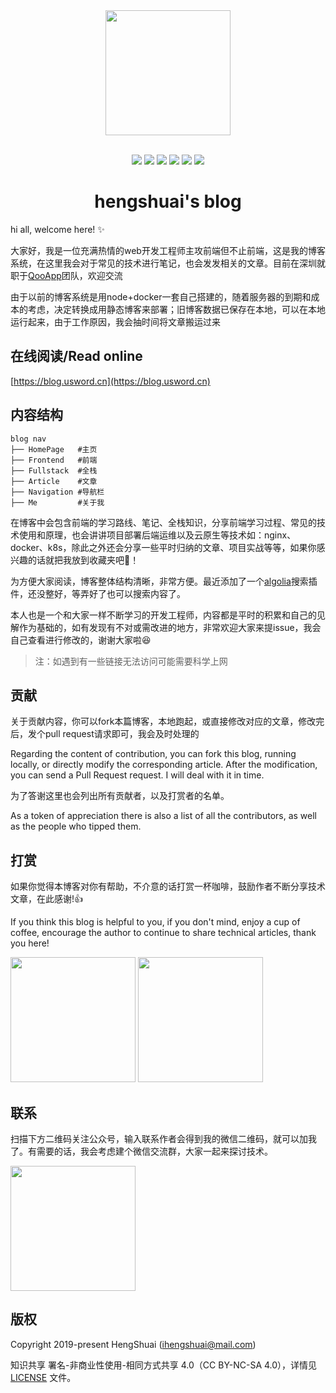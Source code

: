 <div align="center">
  <img
    width="200"
    height="200"
    src="http://blog.usword.cn/logo.png"
  />

  <br />
  <br />

  <p align="center">
    <a><img src="https://img.shields.io/github/last-commit/ihengshuai/blog.svg"/></a>
    <a><img src="https://img.shields.io/badge/code_style-standard-brightgreen.svg"/></a>
    <a><img src="https://img.shields.io/github/issues/ihengshuai/blog.svg"/></a>
    <a><img src="https://img.shields.io/github/forks/ihengshuai/blog.svg"/></a>
    <a><img src="https://img.shields.io/github/stars/ihengshuai/blog.svg"/></a>
    <a><img src="https://img.shields.io/maintenance/yes/2019.svg"/></a>
  </p>
  <h1>hengshuai's blog</h1>
</div>

hi all, welcome here! :sparkles:

大家好，我是一位充满热情的web开发工程师主攻前端但不止前端，这是我的博客系统，在这里我会对于常见的技术进行笔记，也会发发相关的文章。目前在深圳就职于[QooApp](https://www.qoo-app.com)团队，欢迎交流

由于以前的博客系统是用node+docker一套自己搭建的，随着服务器的到期和成本的考虑，决定转换成用静态博客来部署；旧博客数据已保存在本地，可以在本地运行起来，由于工作原因，我会抽时间将文章搬运过来

## 在线阅读/Read online
[https://blog.usword.cn](https://blog.usword.cn)

## 内容结构
```
blog nav
├── HomePage   #主页
├── Frontend   #前端
├── Fullstack  #全栈
├── Article    #文章
├── Navigation #导航栏
├── Me         #关于我
```
在博客中会包含前端的学习路线、笔记、全栈知识，分享前端学习过程、常见的技术使用和原理，也会讲讲项目部署后端运维以及云原生等技术如：nginx、docker、k8s，除此之外还会分享一些平时归纳的文章、项目实战等等，如果你感兴趣的话就把我放到收藏夹吧:briefcase:！

为方便大家阅读，博客整体结构清晰，非常方便。最近添加了一个[algolia](https://www.algolia.com)搜索插件，还没整好，等弄好了也可以搜索内容了。

本人也是一个和大家一样不断学习的开发工程师，内容都是平时的积累和自己的见解作为基础的，如有发现有不对或需改进的地方，非常欢迎大家来提issue，我会自己查看进行修改的，谢谢大家啦:satisfied:

>注：如遇到有一些链接无法访问可能需要科学上网

## 贡献
关于贡献内容，你可以fork本篇博客，本地跑起，或直接修改对应的文章，修改完后，发个pull request请求即可，我会及时处理的

Regarding the content of contribution, you can fork this blog, running locally, or directly modify the corresponding article. After the modification, you can send a Pull Request request. I will deal with it in time.

为了答谢这里也会列出所有贡献者，以及打赏者的名单。

As a token of appreciation there is also a list of all the contributors, as well as the people who tipped them.

## 打赏
如果你觉得本博客对你有帮助，不介意的话打赏一杯咖啡，鼓励作者不断分享技术文章，在此感谢!:thumbsup:

If you think this blog is helpful to you, if you don't mind, enjoy a cup of coffee, encourage the author to continue to share technical articles, thank you here!

<div>
<img src="https://ihengshuai-demo1.oss-cn-beijing.aliyuncs.com/005HV6Avgy1h72anu40usj30dw0dw40j.jpg" width=200>
<img src="https://ihengshuai-demo1.oss-cn-beijing.aliyuncs.com/005HV6Avgy1h72ap99ym1j30b40b4abq.jpg" width=200>
</div>

## 联系
扫描下方二维码关注公众号，输入联系作者会得到我的微信二维码，就可以加我了。有需要的话，我会考虑建个微信交流群，大家一起来探讨技术。
<div>
<img src="https://tva1.sinaimg.cn/large/005HV6Avgy1h7t9nb6in9j3076076glx.jpg" width=200>
</div>

## 版权
Copyright 2019-present HengShuai ([ihengshuai@mail.com](mailto:wsm_1105@163.com))

知识共享 署名-非商业性使用-相同方式共享 4.0（CC BY-NC-SA 4.0），详情见 [LICENSE](/LICENSE) 文件。